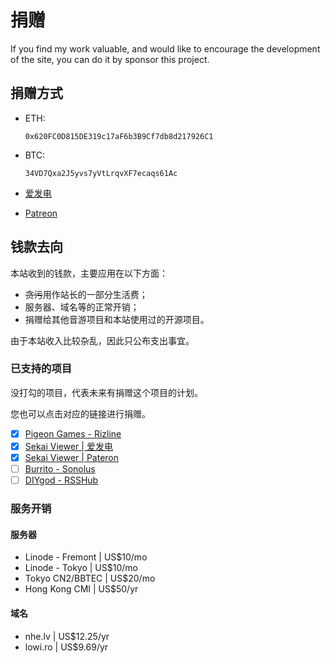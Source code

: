 # 捐赠

If you find my work valuable, and would like to encourage the development of the site, you can do it by sponsor this project.

## 捐赠方式

- ETH: 

  `0x620FC0D815DE319c17aF6b3B9Cf7db8d217926C1`

- BTC: 

  `34VD7Qxa2J5yvs7yVtLrqvXF7ecaqs61Ac`

- [爱发电](https://afdian.net/@toyamaworks)

- [Patreon](https://www.patreon.com/lowlight_delight)

## 钱款去向

本站收到的钱款，主要应用在以下方面：

- ~~贪污~~用作站长的一部分生活费；
- 服务器、域名等的正常开销；
- 捐赠给其他音游项目和本站使用过的开源项目。

由于本站收入比较杂乱，因此只公布支出事宜。

### 已支持的项目

没打勾的项目，代表未来有捐赠这个项目的计划。

您也可以点击对应的链接进行捐赠。

- [x] [Pigeon Games - Rizline](https://afdian.net/@pigeongames)
- [x] [Sekai Viewer | 爱发电](https://afdian.net/@sekaiviewer)
- [x] [Sekai Viewer | Pateron](https://www.patreon.com/SekaiViewer)
- [ ] [Burrito - Sonolus](https://afdian.net/@Sonolus)
- [ ] [DIYgod - RSSHub](https://afdian.net/@diygod)

### 服务开销

#### 服务器

- Linode - Fremont | US$10/mo
- Linode - Tokyo | US$10/mo
- Tokyo CN2/BBTEC | US$20/mo
- Hong Kong CMI | US$50/yr

#### 域名

- nhe.lv | US$12.25/yr
- lowi.ro | US$9.69/yr

